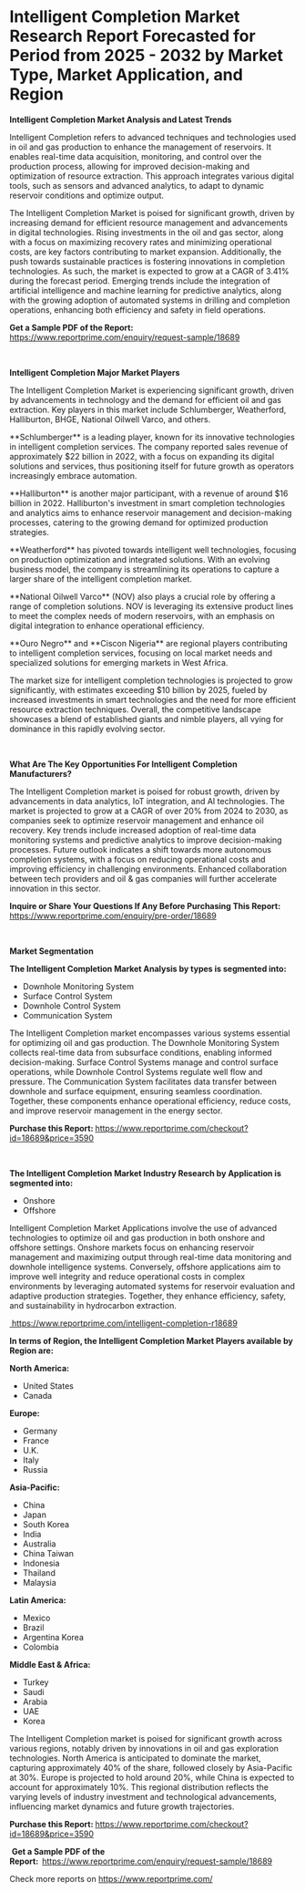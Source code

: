 <p><h1>Intelligent Completion Market Research Report Forecasted for Period from 2025 -  2032 by Market Type, Market Application, and Region</h1></p><p><strong>Intelligent Completion Market Analysis and Latest Trends</strong></p>
<p><p>Intelligent Completion refers to advanced techniques and technologies used in oil and gas production to enhance the management of reservoirs. It enables real-time data acquisition, monitoring, and control over the production process, allowing for improved decision-making and optimization of resource extraction. This approach integrates various digital tools, such as sensors and advanced analytics, to adapt to dynamic reservoir conditions and optimize output.</p><p>The Intelligent Completion Market is poised for significant growth, driven by increasing demand for efficient resource management and advancements in digital technologies. Rising investments in the oil and gas sector, along with a focus on maximizing recovery rates and minimizing operational costs, are key factors contributing to market expansion. Additionally, the push towards sustainable practices is fostering innovations in completion technologies. As such, the market is expected to grow at a CAGR of 3.41% during the forecast period. Emerging trends include the integration of artificial intelligence and machine learning for predictive analytics, along with the growing adoption of automated systems in drilling and completion operations, enhancing both efficiency and safety in field operations.</p></p>
<p><strong>Get a Sample PDF of the Report:&nbsp;</strong> <a href="https://www.reportprime.com/enquiry/request-sample/18689?utm_campaign=3005&utm_medium=2&utm_source=Github&utm_content=ia&utm_term=19032025&utm_id=intelligent-completion">https://www.reportprime.com/enquiry/request-sample/18689</a></p>
<p>&nbsp;</p>
<p><strong>Intelligent Completion Major Market Players</strong></p>
<p><p>The Intelligent Completion Market is experiencing significant growth, driven by advancements in technology and the demand for efficient oil and gas extraction. Key players in this market include Schlumberger, Weatherford, Halliburton, BHGE, National Oilwell Varco, and others.</p><p>**Schlumberger** is a leading player, known for its innovative technologies in intelligent completion services. The company reported sales revenue of approximately $22 billion in 2022, with a focus on expanding its digital solutions and services, thus positioning itself for future growth as operators increasingly embrace automation.</p><p>**Halliburton** is another major participant, with a revenue of around $16 billion in 2022. Halliburton's investment in smart completion technologies and analytics aims to enhance reservoir management and decision-making processes, catering to the growing demand for optimized production strategies.</p><p>**Weatherford** has pivoted towards intelligent well technologies, focusing on production optimization and integrated solutions. With an evolving business model, the company is streamlining its operations to capture a larger share of the intelligent completion market.</p><p>**National Oilwell Varco** (NOV) also plays a crucial role by offering a range of completion solutions. NOV is leveraging its extensive product lines to meet the complex needs of modern reservoirs, with an emphasis on digital integration to enhance operational efficiency.</p><p>**Ouro Negro** and **Ciscon Nigeria** are regional players contributing to intelligent completion services, focusing on local market needs and specialized solutions for emerging markets in West Africa.</p><p>The market size for intelligent completion technologies is projected to grow significantly, with estimates exceeding $10 billion by 2025, fueled by increased investments in smart technologies and the need for more efficient resource extraction techniques. Overall, the competitive landscape showcases a blend of established giants and nimble players, all vying for dominance in this rapidly evolving sector.</p></p>
<p>&nbsp;</p>
<p><strong>What Are The Key Opportunities For Intelligent Completion Manufacturers?</strong></p>
<p><p>The Intelligent Completion market is poised for robust growth, driven by advancements in data analytics, IoT integration, and AI technologies. The market is projected to grow at a CAGR of over 20% from 2024 to 2030, as companies seek to optimize reservoir management and enhance oil recovery. Key trends include increased adoption of real-time data monitoring systems and predictive analytics to improve decision-making processes. Future outlook indicates a shift towards more autonomous completion systems, with a focus on reducing operational costs and improving efficiency in challenging environments. Enhanced collaboration between tech providers and oil & gas companies will further accelerate innovation in this sector.</p></p>
<p><strong>Inquire or Share Your Questions If Any Before Purchasing This Report:</strong> <a href="https://www.reportprime.com/enquiry/pre-order/18689?utm_campaign=3005&utm_medium=2&utm_source=Github&utm_content=ia&utm_term=19032025&utm_id=intelligent-completion">https://www.reportprime.com/enquiry/pre-order/18689</a></p>
<p>&nbsp;</p>
<p><strong>Market Segmentation</strong></p>
<p><strong>The Intelligent Completion Market Analysis by types is segmented into:</strong></p>
<p><ul><li>Downhole Monitoring System</li><li>Surface Control System</li><li>Downhole Control System</li><li>Communication System</li></ul></p>
<p><p>The Intelligent Completion market encompasses various systems essential for optimizing oil and gas production. The Downhole Monitoring System collects real-time data from subsurface conditions, enabling informed decision-making. Surface Control Systems manage and control surface operations, while Downhole Control Systems regulate well flow and pressure. The Communication System facilitates data transfer between downhole and surface equipment, ensuring seamless coordination. Together, these components enhance operational efficiency, reduce costs, and improve reservoir management in the energy sector.</p></p>
<p><strong>Purchase this Report:&nbsp;</strong><a href="https://www.reportprime.com/checkout?id=18689&price=3590&utm_campaign=3005&utm_medium=2&utm_source=Github&utm_content=ia&utm_term=19032025&utm_id=intelligent-completion">https://www.reportprime.com/checkout?id=18689&price=3590</a></p>
<p>&nbsp;</p>
<p><strong>The Intelligent Completion Market Industry Research by Application is segmented into:</strong></p>
<p><ul><li>Onshore</li><li>Offshore</li></ul></p>
<p><p>Intelligent Completion Market Applications involve the use of advanced technologies to optimize oil and gas production in both onshore and offshore settings. Onshore markets focus on enhancing reservoir management and maximizing output through real-time data monitoring and downhole intelligence systems. Conversely, offshore applications aim to improve well integrity and reduce operational costs in complex environments by leveraging automated systems for reservoir evaluation and adaptive production strategies. Together, they enhance efficiency, safety, and sustainability in hydrocarbon extraction.</p></p>
<p><a href="https://www.reportprime.com/intelligent-completion-r18689?utm_campaign=3005&utm_medium=2&utm_source=Github&utm_content=ia&utm_term=19032025&utm_id=intelligent-completion">&nbsp;https://www.reportprime.com/intelligent-completion-r18689</a></p>
<p><strong>In terms of Region, the Intelligent Completion Market Players available by Region are:</strong></p>
<p>
    <p> <strong> North America: </strong>
        <ul>
            <li>United States</li>
            <li>Canada</li>
        </ul>
        </p> 
    <p> <strong> Europe: </strong>
        <ul>
            <li>Germany</li>
            <li>France</li>
            <li>U.K.</li>
            <li>Italy</li>
            <li>Russia</li>
        </ul>
        </p> 
    <p> <strong> Asia-Pacific: </strong>
        <ul>
            <li>China</li>
            <li>Japan</li>
            <li>South Korea</li>
            <li>India</li>
            <li>Australia</li>
            <li>China Taiwan</li>
            <li>Indonesia</li>
            <li>Thailand</li>
            <li>Malaysia</li>
        </ul>
        </p> 
    <p> <strong> Latin America: </strong>
        <ul>
            <li>Mexico</li>
            <li>Brazil</li>
            <li>Argentina Korea</li>
            <li>Colombia</li>
        </ul>
        </p> 
    <p> <strong> Middle East & Africa: </strong>
        <ul>
            <li>Turkey</li>
            <li>Saudi</li>
            <li>Arabia</li>
            <li>UAE</li>
            <li>Korea</li>
        </ul>
    </p>
    </p>
<p><p>The Intelligent Completion market is poised for significant growth across various regions, notably driven by innovations in oil and gas exploration technologies. North America is anticipated to dominate the market, capturing approximately 40% of the share, followed closely by Asia-Pacific at 30%. Europe is projected to hold around 20%, while China is expected to account for approximately 10%. This regional distribution reflects the varying levels of industry investment and technological advancements, influencing market dynamics and future growth trajectories.</p></p>
<p><strong>Purchase this Report: </strong><a href="https://www.reportprime.com/checkout?id=18689&price=3590&utm_campaign=3005&utm_medium=2&utm_source=Github&utm_content=ia&utm_term=19032025&utm_id=intelligent-completion">https://www.reportprime.com/checkout?id=18689&price=3590</a></p>
<p>&nbsp;<strong>Get a Sample PDF of the Report:&nbsp;&nbsp;</strong><a href="https://www.reportprime.com/enquiry/request-sample/18689?utm_campaign=3005&utm_medium=2&utm_source=Github&utm_content=ia&utm_term=19032025&utm_id=intelligent-completion">https://www.reportprime.com/enquiry/request-sample/18689</a></p>
<p><strong></strong></p>
<p>Check more reports on <a href="https://www.reportprime.com/?utm_campaign=3005&utm_medium=2&utm_source=Github&utm_content=ia&utm_term=19032025&utm_id=intelligent-completion">https://www.reportprime.com/</a></p>